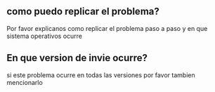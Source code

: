 ## como puedo replicar el problema?
Por favor explicanos como replicar el problema paso a paso y en que sistema operativos ocurre
## En que version de invie ocurre?
si este problema ocurre en todas las versiones por favor tambien mencionarlo

